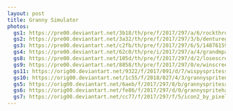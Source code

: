 ```yaml
---
layout: post
title: Granny Simulator
photos:
  gs1: https://pre00.deviantart.net/3b18/th/pre/f/2017/297/a/6/rockthrow_by_pixellypie-dbrml4g.png
  gs2: https://pre00.deviantart.net/3a32/th/pre/f/2017/297/3/b/denturegamebg_by_pixellypie-dbrml6w.jpg
  gs3: https://pre00.deviantart.net/c2fb/th/pre/f/2017/297/6/5/14876159_1640515779581448_16633218_o_png_by_pixellypie-dbrml3w.jpg
  gs4: https://pre00.deviantart.net/62c0/th/pre/i/2017/297/a/4/grandmpasim_by_pixellypie-dbrmlzn.png
  gs8: https://pre00.deviantart.net/105d/th/pre/f/2017/297/d/2/losescreen_by_pixellypie-dbrmlaz.png
  gs9: https://pre00.deviantart.net/8858/th/pre/f/2017/297/0/e/winscreen_by_pixellypie-dbrmlau.png
  gs11: https://orig00.deviantart.net/9322/f/2017/091/d/7/wispyspritessquare3_by_pixellypie-db4cpsp.png
  gs10: https://orig00.deviantart.net/1c55/f/2018/027/4/3/grannyspritenewsquare2_by_pixellypie_db4cptk_by_pixellypie-dc1cryp.png
  gs5: https://orig00.deviantart.net/6aeb/f/2017/297/8/b/grannyspritesad_by_pixellypie-dbrml50.png
  gs6: https://orig00.deviantart.net/fe86/f/2017/297/d/0/grannyspritehappy_by_pixellypie-dbrmlba.png
  gs7: https://orig00.deviantart.net/cc77/f/2017/297/f/5/icon2_by_pixellypie-dbrml0w.png
---
```


